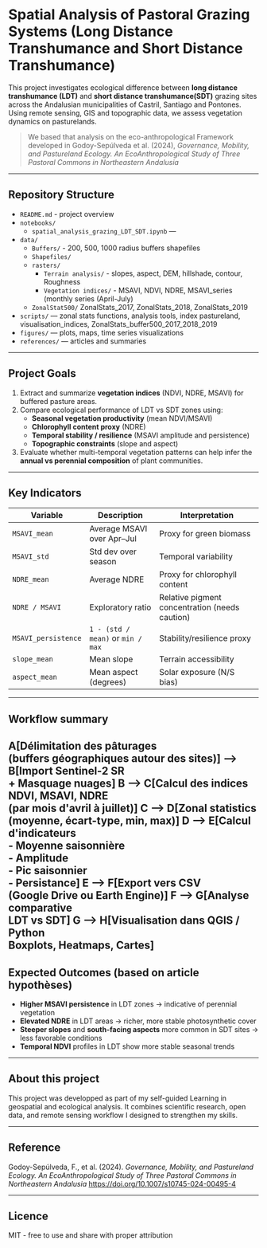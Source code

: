 # Spatial Analysis of Pastoral Grazing Systems (Long Distance Transhumance and Short Distance Transhumance)

This project investigates ecological difference between **long distance transhumance (LDT)** and **short distance transhumance(SDT)** grazing sites across the Andalusian municipalities of Castril, Santiago and Pontones. Using remote sensing, GIS and topographic data, we assess vegetation dynamics on pasturelands.

> We based that analysis on the eco-anthropological Framework developed in Godoy-Sepúlveda et al. (2024), *Governance, Mobility, and Pastureland Ecology. An EcoAnthropological Study of Three Pastoral Commons in Northeastern Andalusia*

---

## Repository Structure

- `README.md` - project overview
- `notebooks/`
  - `spatial_analysis_grazing_LDT_SDT.ipynb` — 
- `data/`
  - `Buffers/` - 200, 500, 1000 radius buffers shapefiles
  - `Shapefiles/` 
  - `rasters/`
    - `Terrain analysis/` - slopes, aspect, DEM, hillshade, contour, Roughness
    - `Vegetation indices/` - MSAVI, NDVI, NDRE, MSAVI_series (monthly series (April-July)
  - `ZonalStat500/` ZonalStats_2017, ZonalStats_2018, ZonalStats_2019
- `scripts/` — zonal stats functions, analysis tools, index pastureland, visualisation_indices, ZonalStats_buffer500_2017_2018_2019
- `figures/` — plots, maps, time series visualizations
- `references/` — articles and summaries

---

## Project Goals

1. Extract and summarize **vegetation indices** (NDVI, NDRE, MSAVI) for buffered pasture areas.
2. Compare ecological performance of LDT vs SDT zones using:
   - **Seasonal vegetation productivity** (mean NDVI/MSAVI)
   - **Chlorophyll content proxy** (NDRE)
   - **Temporal stability / resilience** (MSAVI amplitude and persistence)
   - **Topographic constraints** (slope and aspect)
3. Evaluate whether multi-temporal vegetation patterns can help infer the **annual vs perennial composition** of plant communities.

---

## Key Indicators

| Variable | Description | Interpretation |
|----------|-------------|----------------|
| `MSAVI_mean` | Average MSAVI over Apr–Jul | Proxy for green biomass |
| `MSAVI_std` | Std dev over season | Temporal variability |
| `NDRE_mean` | Average NDRE | Proxy for chlorophyll content |
| `NDRE / MSAVI` | Exploratory ratio | Relative pigment concentration (needs caution) |
| `MSAVI_persistence` | `1 - (std / mean)` or `min / max` | Stability/resilience proxy |
| `slope_mean` | Mean slope | Terrain accessibility |
| `aspect_mean` | Mean aspect (degrees) | Solar exposure (N/S bias) |

---

## Workflow summary

 A[Délimitation des pâturages<br/>(buffers géographiques autour des sites)] --> B[Import Sentinel-2 SR<br/>+ Masquage nuages]
  B --> C[Calcul des indices NDVI, MSAVI, NDRE<br/> (par mois d'avril à juillet)]
  C --> D[Zonal statistics<br/>(moyenne, écart-type, min, max)]
  D --> E[Calcul d'indicateurs<br/>- Moyenne saisonnière<br/>- Amplitude<br/>- Pic saisonnier<br/>- Persistance]
  E --> F[Export vers CSV<br/>(Google Drive ou Earth Engine)]
  F --> G[Analyse comparative<br/>LDT vs SDT]
  G --> H[Visualisation dans QGIS / Python<br/>Boxplots, Heatmaps, Cartes]
---

## Expected Outcomes (based on article hypothèses)

- **Higher MSAVI persistence** in LDT zones -> indicative of perennial vegetation
- **Elevated NDRE** in LDT areas -> richer, more stable photosynthetic cover
- **Steeper slopes** and **south-facing aspects** more common in SDT sites -> less favorable conditions
- **Temporal NDVI** profiles in LDT show more stable seasonal trends

---

## About this project

This project was developped as part of my self-guided Learning in geospatial and ecological analysis. It combines scientific research, open data, and remote sensing workflow I designed to strengthen my skills.

---

## Reference
Godoy-Sepúlveda, F., et al. (2024). *Governance, Mobility, and Pastureland Ecology. An EcoAnthropological Study of Three Pastoral Commons in Northeastern Andalusia*
https://doi.org/10.1007/s10745-024-00495-4 

---

## Licence

MIT - free to use and share with proper attribution

